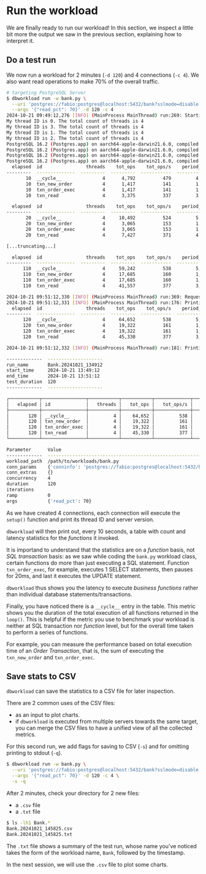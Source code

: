 # Run the workload

We are finally ready to run our workload!
In this section, we inspect a little bit more the output we saw in the previous section,
explaining how to interpret it.

## Do a test run

We now run a workload for 2 minutes (`-d 120`) and 4 connections (`-c 4`).
We also want read operations to make 70% of the overall traffic.

```bash
# targeting PostgreSQL Server
$ dbworkload run -w bank.py \
  --uri 'postgres://fabio:postgres@localhost:5432/bank?sslmode=disable' \
  --args '{"read_pct": 70}' -d 120 -c 4
2024-10-21 09:49:12,276 [INFO] (MainProcess MainThread) run:269: Starting workload Bank.20241021_134912
My thread ID is 0. The total count of threads is 4
My thread ID is 3. The total count of threads is 4
My thread ID is 1. The total count of threads is 4
My thread ID is 2. The total count of threads is 4
PostgreSQL 16.2 (Postgres.app) on aarch64-apple-darwin21.6.0, compiled by Apple clang version 14.0.0 (clang-1400.0.29.102), 64-bit
PostgreSQL 16.2 (Postgres.app) on aarch64-apple-darwin21.6.0, compiled by Apple clang version 14.0.0 (clang-1400.0.29.102), 64-bit
PostgreSQL 16.2 (Postgres.app) on aarch64-apple-darwin21.6.0, compiled by Apple clang version 14.0.0 (clang-1400.0.29.102), 64-bit
PostgreSQL 16.2 (Postgres.app) on aarch64-apple-darwin21.6.0, compiled by Apple clang version 14.0.0 (clang-1400.0.29.102), 64-bit
  elapsed  id                threads    tot_ops    tot_ops/s    period_ops    period_ops/s    mean(ms)    p50(ms)    p90(ms)    p95(ms)    p99(ms)    max(ms)
---------  --------------  ---------  ---------  -----------  ------------  --------------  ----------  ---------  ---------  ---------  ---------  ---------
       10  __cycle__               4      4,792          479         4,792               0        7.22       0.27      24.55      25.46      26.57      72.60
       10  txn_new_order           4      1,417          141         1,417               0        0.50       0.38       0.56       0.64       1.03      32.68
       10  txn_order_exec          4      1,417          141         1,417               0       23.25      23.12      25.36      25.78      26.75      66.76
       10  txn_read                4      3,375          337         3,375               0        0.27       0.23       0.36       0.41       0.52      31.26 

  elapsed  id                threads    tot_ops    tot_ops/s    period_ops    period_ops/s    mean(ms)    p50(ms)    p90(ms)    p95(ms)    p99(ms)    max(ms)
---------  --------------  ---------  ---------  -----------  ------------  --------------  ----------  ---------  ---------  ---------  ---------  ---------
       20  __cycle__               4     10,492          524         5,700               0        6.95       0.26      24.27      25.18      26.26      40.11
       20  txn_new_order           4      3,065          153         1,648               0        0.40       0.36       0.53       0.61       0.80       7.34
       20  txn_order_exec          4      3,065          153         1,648               0       23.01      22.91      25.21      25.62      26.27      39.71
       20  txn_read                4      7,427          371         4,052               0        0.24       0.22       0.35       0.40       0.51       5.02 

[...truncating...]

  elapsed  id                threads    tot_ops    tot_ops/s    period_ops    period_ops/s    mean(ms)    p50(ms)    p90(ms)    p95(ms)    p99(ms)    max(ms)
---------  --------------  ---------  ---------  -----------  ------------  --------------  ----------  ---------  ---------  ---------  ---------  ---------
      110  __cycle__               4     59,242          538         5,602               0        7.08       0.26      24.88      25.54      26.35      41.93
      110  txn_new_order           4     17,685          160         1,617               0        0.42       0.37       0.55       0.62       0.92       9.19
      110  txn_order_exec          4     17,685          160         1,617               0       23.48      23.70      25.45      25.75      26.43      41.59
      110  txn_read                4     41,557          377         3,985               0        0.25       0.22       0.35       0.40       0.51      15.43 

2024-10-21 09:51:12,330 [INFO] (MainProcess MainThread) run:369: Requested iteration/duration limit reached
2024-10-21 09:51:12,331 [INFO] (MainProcess MainThread) run:176: Printing final stats
  elapsed  id                threads    tot_ops    tot_ops/s    period_ops    period_ops/s    mean(ms)    p50(ms)    p90(ms)    p95(ms)    p99(ms)    max(ms)
---------  --------------  ---------  ---------  -----------  ------------  --------------  ----------  ---------  ---------  ---------  ---------  ---------
      120  __cycle__               4     64,652          538         5,410               0        7.39       0.27      24.87      25.57      26.39      55.03
      120  txn_new_order           4     19,322          161         1,637               0        0.46       0.37       0.55       0.62       0.79      29.40
      120  txn_order_exec          4     19,322          161         1,637               0       23.39      23.53      25.49      25.77      26.27      44.41
      120  txn_read                4     45,330          377         3,773               0        0.25       0.23       0.35       0.40       0.49       5.49 

2024-10-21 09:51:12,332 [INFO] (MainProcess MainThread) run:181: Printing summary for the full test run

-------------  --------------------
run_name       Bank.20241021_134912
start_time     2024-10-21 13:49:12
end_time       2024-10-21 13:51:12
test_duration  120
-------------  --------------------

┌───────────┬────────────────┬───────────┬───────────┬─────────────┬────────────┬───────────┬───────────┬───────────┬───────────┬───────────┐
│   elapsed │ id             │   threads │   tot_ops │   tot_ops/s │   mean(ms) │   p50(ms) │   p90(ms) │   p95(ms) │   p99(ms) │   max(ms) │
├───────────┼────────────────┼───────────┼───────────┼─────────────┼────────────┼───────────┼───────────┼───────────┼───────────┼───────────┤
│       120 │ __cycle__      │         4 │    64,652 │         538 │       7.29 │      0.30 │     24.72 │     25.51 │     26.42 │     98.36 │
│       120 │ txn_new_order  │         4 │    19,322 │         161 │       0.44 │      0.37 │      0.56 │      0.64 │      0.88 │     33.19 │
│       120 │ txn_order_exec │         4 │    19,322 │         161 │      23.34 │     23.34 │     25.45 │     25.78 │     26.39 │     97.89 │
│       120 │ txn_read       │         4 │    45,330 │         377 │       0.26 │      0.23 │      0.36 │      0.41 │      0.52 │     31.26 │
└───────────┴────────────────┴───────────┴───────────┴─────────────┴────────────┴───────────┴───────────┴───────────┴───────────┴───────────┘

Parameter      Value
-------------  -----------------------------------------------------------------------------------------------------------------------
workload_path  /path/to/workloads/bank.py
conn_params    {'conninfo': 'postgres://fabio:postgres@localhost:5432/bank?sslmode=disable&application_name=Bank', 'autocommit': True}
conn_extras    {}
concurrency    4
duration       120
iterations
ramp           0
args           {'read_pct': 70}
```

As we have created 4 connections, each connection will execute the `setup()` function and print its thread ID and server version.

`dbworkload` will then print out, every 10 seconds, a table with count and latency statistics for the _functions_ it invoked.

It is importand to understand that the statistics are on a _function_ basis, not _SQL transaction_ basis:
as we saw while coding the `bank.py` workload class, certain functions do more than just executing a SQL statement.
Function `txn_order_exec`, for example, executes 1 SELECT statements, then pauses for 20ms, and last it executes the UPDATE statement.

`dbworkload` thus shows you the latency to execute _business functions_ rather than individual database statements/transactions.

Finally, you have noticed there is a `__cycle__` entry in the table.
This metric shows you the duration of the total execution of all functions returned in the `loop()`.
This is helpful if the metric you use to benchmark your workload is neither at SQL transaction nor _function_ level,
but for the overall time taken to perform a series of functions.

For example, you can measure the performance based on total execution time of an _Order Transaction_,
that is, the sum of executing the `txn_new_order` and `txn_order_exec`.

## Save stats to CSV

`dbworkload` can save the statistics to a CSV file for later inspection.

There are 2 common uses of the CSV files:

- as an input to plot charts.
- if `dbworkload` is executed from multiple servers towards the same target, you can merge the CSV files
  to have a unified view of all the collected metrics.

For this second run, we add flags for saving to CSV (`-s`) and for omitting printing to stdout (`-q`).

```bash hl_lines="4"
$ dbworkload run -w bank.py \
  --uri 'postgres://fabio:postgres@localhost:5432/bank?sslmode=disable' \
  --args '{"read_pct": 70}' -d 120 -c 4 \
  -s -q
```

After 2 minutes, check your directory for 2 new files:

- a `.csv` file
- a `.txt` file

```bash
$ ls -lh1 Bank.*
Bank.20241021_145825.csv
Bank.20241021_145825.txt
```

The `.txt` file shows a summary of the test run, whose name you've noticed takes the form
of the workload name, `Bank`, followed by the timestamp.

In the next session, we will use the `.csv` file to plot some charts.
